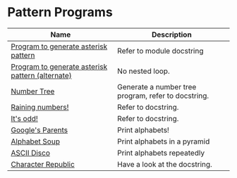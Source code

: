 # Pattern Programs
Name | Description
-----|------------
[Program to generate asterisk pattern](program1.py) | Refer to module docstring
[Program to generate asterisk pattern (alternate)](program1_alt.py) | No nested loop.
[Number Tree](program2.py) | Generate a number tree program, refer to docstring.
[Raining numbers!](program3.py) | Refer to docstring.
[It's odd!](program4.py) | Refer to docstring.
[Google's Parents](program5.py) | Print alphabets!
[Alphabet Soup](program6.py) | Print alphabets in a pyramid
[ASCII Disco](program7.py) | Print alphabets repeatedly
[Character Republic](program8.py) | Have a look at the docstring.
